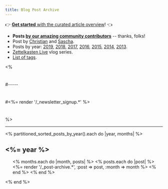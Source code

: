 ```yaml
---
title: Blog Post Archive
---
```


👉 [**Get started** with the curated article overview](/posts/overview/)! 👈

* **Posts [by our amazing community contributors](/authors/guests/)** -- thanks, folks!
* Post by [Christian](/authors/christian/) and [Sascha](/authors/sascha/).
* Posts by year: [2019](/posts/2019/), [2018](/posts/2018/), [2017](/posts/2017/), [2016](/posts/2016/), [2015](/posts/2015/), [2014](/posts/2014/), [2013](/posts/2013/).
* [Zettelkasten Live](/live/) vlog series.
* [List of tags](/posts/tags/).

<%
# 
#-----
#
#<%= render '/_newsletter_signup.*' %>
#
%>

-----

<% partitioned_sorted_posts_by_year().each do |year, months| %>
<h2><%= year %></h2>

<ul class="allposts">
<% months.each do |month, posts| %>
<% posts.each do |post| %>
<%= render '/_post-archive.*', :post => post, :month => month %>
<% end %>
<% end %> 
</ul>

<% end %>
